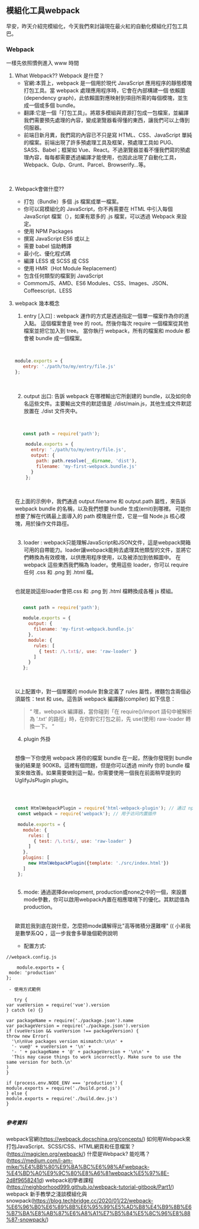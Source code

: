 ## 模組化工具webpack

早安，昨天介紹完模組化，今天我們來討論現在最火紅的自動化模組化打包工具巴。

### Webpack
一樣先依照慣例進入 www 時間

1. What Webpack?? Webpack 是什麼？
   - 官網:本質上，webpack 是一個用於現代 JavaScript 應用程序的靜態模塊打包工具。當 webpack 處理應用程序時，它會在內部構建一個 依賴圖(dependency graph)，此依賴圖對應映射到項目所需的每個模塊，並生成一個或多個 bundle。
   - 翻譯:它是一個「打包工具」。將眾多模組與資源打包成一包檔案，並編譯我們需要預先處理的內容，變成瀏覽器看得懂的東西，讓我們可以上傳到伺服器。
   - 前端日新月異，我們寫的內容已不只是寫 HTML、CSS、JavaScript 單純的檔案。前端出現了許多預處理工具及框架，預處理工具如 PUG、SASS、Babel；框架如 Vue、React。不過瀏覽器並看不懂我們寫的預處理內容，每每都需要透過編譯才能使用，也因此出現了自動化工具，Webpack、Gulp、Grunt、Parcel、Browserify…等。

</br>

2. Webpack會做什麼??
   - 打包（Bundle）多個 .js 檔案成單一檔案。
   - 你可以寫模組化的 JavaScript，你不再需要在 HTML 中引入每個 JavaScript 檔案（<script src="..."></script>），如果有眾多的 .js 檔案，可以透過 Webpack 來設定。
   - 使用 NPM Packages
   - 撰寫 JavaScript ES6 或以上
   - 需要 babel 協助轉譯
   - 最小化、優化程式碼
   - 編譯 LESS 或 SCSS 成 CSS
   - 使用 HMR（Hot Module Replacement）
   - 包含任何類型的檔案到 JavaScript
   - CommomJS、AMD、ES6 Modules、CSS、Images、JSON、Coffeescript、LESS

3. webpack 幾本概念
   1. entry [入口] : 
   webpack 運作的方式是透過指定一個單一檔案作為你的進入點。 這個檔案會是 tree 的 root。然後你每次 require 一個檔案從其他檔案並把它加入到 tree。
   當你執行 webpack，所有的檔案和 module 都會被 bundle 成一個檔案。
   
   </br>
   
   ```webpack.config.js
   
   module.exports = {
      entry: './path/to/my/entry/file.js'
   };
    
   ```
   
   </br>
   
   2. output 出口:
   告訴 webpack 在哪裡輸出它所創建的 bundle，以及如何命名這些文件。主要輸出文件的默認值是 ./dist/main.js，其他生成文件默認放置在 ./dist 文件夾中。
   
   </br>
    
    ```webpack.config.js

       const path = require('path');

        module.exports = {
          entry: './path/to/my/entry/file.js',
          output: {
            path: path.resolve(__dirname, 'dist'),
            filename: 'my-first-webpack.bundle.js'
          }
        };
    
   ```
   
   </br>
   
   在上面的示例中，我們通過 output.filename 和 output.path 屬性，來告訴 webpack bundle 的名稱，以及我們想要 bundle 生成(emit)到哪裡。
   可能你想要了解在代碼最上面導入的 path 模塊是什麼，它是一個 Node.js 核心模塊，用於操作文件路徑。
   
   </br>
   
   3. loader : 
   webpack只能理解JavaScript和JSON文件，這是webpack開箱可用的自帶能力。loader讓webpack能夠去處理其他類型的文件，並將它們轉換為有效模塊，以供應用程序使用，以及被添加到依賴圖中。
   在 webpack 這些東西我們稱為 loader。使用這些 loader，你可以 require 任何 .css 和 .png 到 .html 檔。
   
   </br>
   
   也就是說這些loader會把.css 和 .png 到 .html 檔轉換成各種 js 模組。


     ```webpack.config.js

        const path = require('path');

        module.exports = {
          output: {
            filename: 'my-first-webpack.bundle.js'
          },
          module: {
            rules: [
              { test: /\.txt$/, use: 'raw-loader' }
            ]
          }
        };
    
   ```
   
   </br>
   
    以上配置中，對一個單獨的 module 對象定義了 rules 屬性，裡麵包含兩個必須屬性：test 和 use。這告訴 webpack 編譯器(compiler) 如下信息：
    
    > “ 嘿，webpack 編譯器，當你碰到「在 require()/import 語句中被解析為 '.txt' 的路徑」時，在你對它打包之前，先 use(使用) raw-loader 轉換一下。 ”


    4. plugin 外掛
    
    </br>
    
    想像一下你使用 webpack 將你的檔案 bundle 在一起，然後你發現到 bundle 後的結果是 900KB。這裡有個問題，但是你可以透過 minify 你的 bundle 檔案來做改善。如果需要做到這一點，你需要使用一個我在前面稍早提到的 UglifyJsPlugin plugin。
     
     </br>
     
     ``` //webpack.config.js
     
     const HtmlWebpackPlugin = require('html-webpack-plugin'); // 通过 npm 安装
      const webpack = require('webpack'); // 用于访问内置插件

      module.exports = {
        module: {
          rules: [
            { test: /\.txt$/, use: 'raw-loader' }
          ]
        },
        plugins: [
          new HtmlWebpackPlugin({template: './src/index.html'})
        ]
      };
      
     ```
     
     5. mode: 
     通過選擇development, production或none之中的一個，來設置mode參數，你可以啟用webpack內置在相應環境下的優化。其默認值為production。
     
     </br>
     
     歐買尬我到底在說什麼，怎麼把mode講解得比"高等微積分還難哩" (( 小弟我是數學系QQ
     ，這一步我會多舉幾個範例說明
     
     - 配置方式:

 ``` 
 //webpack.config.js
     
     module.exports = {
  mode: 'production'
};
  ```    
     - 使用方式範例
     
  ```   範例來自Vue源碼
     try {
  var vueVersion = require('vue').version
} catch (e) {}

var packageName = require('./package.json').name
var packageVersion = require('./package.json').version
if (vueVersion && vueVersion !== packageVersion) {
  throw new Error(
    '\n\nVue packages version mismatch:\n\n' +
    '- vue@' + vueVersion + '\n' +
    '- ' + packageName + '@' + packageVersion + '\n\n' +
    'This may cause things to work incorrectly. Make sure to use the same version for both.\n'
  )
}

if (process.env.NODE_ENV === 'production') {
  module.exports = require('./build.prod.js')
} else {
  module.exports = require('./build.dev.js')
}

  
  ```   
  










##### 參考資料
webpack官網(https://webpack.docschina.org/concepts/)
如何用Webpack來打包JavaScript、SCSS/CSS、HTML網頁和任意檔案？(https://magiclen.org/webpack/)
什麼是Webpack? 能吃嗎？(https://medium.com/i-am-mike/%E4%BB%80%E9%BA%BC%E6%98%AFwebpack-%E4%BD%A0%E9%9C%80%E8%A6%81webpack%E5%97%8E-2d8f9658241d)
webpack初學者課程(https://neighborhood999.github.io/webpack-tutorial-gitbook/Part1/)
webpack 新手教學之淺談模組化與 snowpack(https://blog.techbridge.cc/2020/01/22/webpack-%E6%96%B0%E6%89%8B%E6%95%99%E5%AD%B8%E4%B9%8B%E6%B7%BA%E8%AB%87%E6%A8%A1%E7%B5%84%E5%8C%96%E8%88%87-snowpack/)

